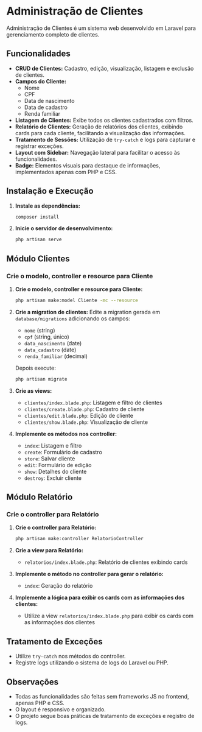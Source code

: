 # Administração de Clientes

Administração de Clientes é um sistema web desenvolvido em Laravel para gerenciamento completo de clientes.

## Funcionalidades

- **CRUD de Clientes:** Cadastro, edição, visualização, listagem e exclusão de clientes.
- **Campos do Cliente:**
  - Nome
  - CPF
  - Data de nascimento
  - Data de cadastro
  - Renda familiar
- **Listagem de Clientes:** Exibe todos os clientes cadastrados com filtros.
- **Relatório de Clientes:** Geração de relatórios dos clientes, exibindo cards para cada cliente, facilitando a visualização das informações.
- **Tratamento de Sessões:** Utilização de `try-catch` e logs para capturar e registrar exceções.
- **Layout com Sidebar:** Navegação lateral para facilitar o acesso às funcionalidades.
- **Badge:** Elementos visuais para destaque de informações, implementados apenas com PHP e CSS.

## Instalação e Execução

1. **Instale as dependências:**
   ```bash
   composer install
   ```

2. **Inicie o servidor de desenvolvimento:**
   ```bash
   php artisan serve
   ```

## Módulo Clientes

### Crie o modelo, controller e resource para Cliente

1. **Crie o modelo, controller e resource para Cliente:**
   ```bash
   php artisan make:model Cliente -mc --resource
   ```

2. **Crie a migration de clientes:**
   Edite a migration gerada em `database/migrations` adicionando os campos:
   - `nome` (string)
   - `cpf` (string, único)
   - `data_nascimento` (date)
   - `data_cadastro` (date)
   - `renda_familiar` (decimal)

   Depois execute:
   ```bash
   php artisan migrate
   ```

3. **Crie as views:**
   - `clientes/index.blade.php`: Listagem e filtro de clientes
   - `clientes/create.blade.php`: Cadastro de cliente
   - `clientes/edit.blade.php`: Edição de cliente
   - `clientes/show.blade.php`: Visualização de cliente

4. **Implemente os métodos nos controller:**
   - `index`: Listagem e filtro
   - `create`: Formulário de cadastro
   - `store`: Salvar cliente
   - `edit`: Formulário de edição
   - `show`: Detalhes do cliente
   - `destroy`: Excluir cliente

## Módulo Relatório

### Crie o controller para Relatório

1. **Crie o controller para Relatório:**
   ```bash
   php artisan make:controller RelatorioController
   ```

2. **Crie a view para Relatório:**
   - `relatorios/index.blade.php`: Relatório de clientes exibindo cards

3. **Implemente o método no controller para gerar o relatório:**
   - `index`: Geração do relatório

4. **Implemente a lógica para exibir os cards com as informações dos clientes:**
   - Utilize a view `relatorios/index.blade.php` para exibir os cards com as informações dos clientes

## Tratamento de Exceções

- Utilize `try-catch` nos métodos do controller.
- Registre logs utilizando o sistema de logs do Laravel ou PHP.

## Observações

- Todas as funcionalidades são feitas sem frameworks JS no frontend, apenas PHP e CSS.
- O layout é responsivo e organizado.
- O projeto segue boas práticas de tratamento de exceções e registro de logs.
